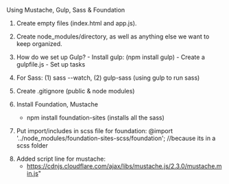 Using Mustache, Gulp, Sass & Foundation

1.  Create empty files (index.html and app.js).
2.  Create node_modules/directory, as well as anything else we want to keep organized.
3.  How do we set up Gulp?
        - Install gulp: (npm install gulp)
        - Create a gulpfile.js
        - Set up tasks

3.  For Sass: (1) sass --watch, (2) gulp-sass (using gulp to run sass)
4.  Create .gitignore (public & node modules)
5.  Install Foundation, Mustache
    - npm install foundation-sites (installs all the sass)
    <!---add <script> tag to index.html for mustache-->
6.  Put import/includes in scss file for foundation:
    @import '../node_modules/foundation-sites-scss/foundation'; //because its in a scss folder
<!--
    @include foundation-global-styles;
    @include foundation-grid;-->
8.  Added script line for mustache:  
    - https://cdnjs.cloudflare.com/ajax/libs/mustache.js/2.3.0/mustache.min.js"

    